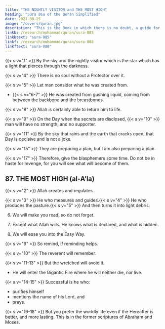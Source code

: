 ```yaml
---
title: "THE NIGHTLY VISITOR and THE MOST HIGH"
heading: "Sura 86a of the Quran Simplified"
date: 2021-09-25
image: "/covers/quran.jpg"
description: "This is the Book in which there is no doubt, a guide for the righteous."
linkb: /research/mohammad/quran/sura-085
linkbtext: "sura-085"
linkf: /research/mohammad/quran/sura-088
linkftext: "sura-088"
---
```




{{< s v="1" >}}  By the sky and the nightly visitor which is the star which has a light that pierces through the darkness. 

{{< s v="4" >}}  There is no soul without a Protector over it.

{{< s v="5" >}}  Let man consider what he was created from.
- {{< s v="6-7" >}} He was created from gushing liquid, coming from between the backbone and the breastbones.

{{< s v="8" >}} Allah is certainly able to return him to life.

{{< s v="9" >}} On the Day when the secrets are disclosed, {{< s v="10" >}} man will have no strength, and no supporter.

{{< s v="11" >}} By the sky that rains and the earth that cracks open, that Day is decisive and is not a joke. 

{{< s v="15" >}} They are preparing a plan, but I am also preparing a plan. 

{{< s v="17" >}} Therefore, give the blasphemers some time. Do not be in haste for revenge, for you will see what will become of
them.



## 87. THE MOST HIGH (al-A’la)

{{< s v="2" >}}  Allah creates and regulates.

{{< s v="3" >}}  He who measures and guides.{{< s v="4" >}}  He who produces the pasture.{{< s v="5" >}}  And then turns it into light debris.

6. We will make you read, so do not forget.

7. Except what Allah wills. He knows what is declared, and what is hidden.

8. We will ease you into the Easy Way.

{{< s v="9" >}}  So remind, if reminding helps. 

{{< s v="10" >}}  The reverent will remember.

{{< s v="11-13" >}}  But the wretched will avoid it.
- He will enter the Gigantic Fire where he will neither die, nor live.

{{< s v="14-15" >}} Successful is he who:
- purifies himself
- mentions the name of his Lord, and
- prays. 

{{< s v="16-18" >}} But you prefer the worldly life even if the Hereafter is better, and more lasting. This is in the former scriptures of Abraham and Moses.


